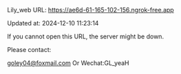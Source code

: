 Lily_web URL: https://ae6d-61-165-102-156.ngrok-free.app

Updated at: 2024-12-10 11:23:14

If you cannot open this URL, the server might be down.

Please contact: 

goley04@foxmail.com Or Wechat:GL_yeaH